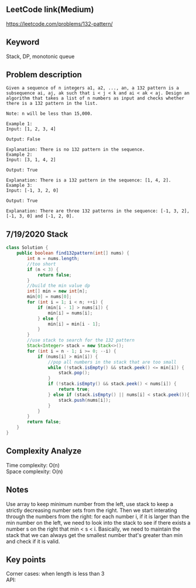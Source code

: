 ## LeetCode link(Medium)
https://leetcode.com/problems/132-pattern/

## Keyword
Stack, DP, monotonic queue

## Problem description
```
Given a sequence of n integers a1, a2, ..., an, a 132 pattern is a subsequence ai, aj, ak such that i < j < k and ai < ak < aj. Design an algorithm that takes a list of n numbers as input and checks whether there is a 132 pattern in the list.

Note: n will be less than 15,000.

Example 1:
Input: [1, 2, 3, 4]

Output: False

Explanation: There is no 132 pattern in the sequence.
Example 2:
Input: [3, 1, 4, 2]

Output: True

Explanation: There is a 132 pattern in the sequence: [1, 4, 2].
Example 3:
Input: [-1, 3, 2, 0]

Output: True

Explanation: There are three 132 patterns in the sequence: [-1, 3, 2], [-1, 3, 0] and [-1, 2, 0].
```
## 7/19/2020 Stack

```java
class Solution {
    public boolean find132pattern(int[] nums) {
        int n = nums.length;
        //too short
        if (n < 3) {
            return false;
        }
        //build the min value dp
        int[] min = new int[n];
        min[0] = nums[0];
        for (int i = 1; i < n; ++i) {
            if (min[i - 1] > nums[i]) {
                min[i] = nums[i];
            } else {
                min[i] = min[i - 1];
            }
        }
        //use stack to search for the 132 pattern
        Stack<Integer> stack = new Stack<>();
        for (int i = n - 1; i >= 0; --i) {
            if (nums[i] > min[i]) {
                //pop all numbers in the stack that are too small
                while (!stack.isEmpty() && stack.peek() <= min[i]) {
                    stack.pop();
                }
                if (!stack.isEmpty() && stack.peek() < nums[i]) {
                    return true;
                } else if (stack.isEmpty() || nums[i] < stack.peek()){
                    stack.push(nums[i]);
                }
            }
        }
        return false;
    }
}
```

## Complexity Analyze
Time complexity: O(n)\
Space complexity: O(n)

## Notes
Use array to keep minimum number from the left, use stack to keep a strictly decreasing number sets from the right. Then we start interating through the numbers from the right: for each number i, if it is larger than the min number on the left, we need to look into the stack to see if there exists a number s on the right that min < s < i. Basically, we need to maintain the stack that we can always get the smallest number that's greater than min and check if it is valid.

## Key points
Corner cases: when length is less than 3   
API: 
